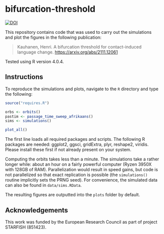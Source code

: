 # bifurcation-threshold

[![DOI](https://zenodo.org/badge/425500629.svg)](https://zenodo.org/badge/latestdoi/425500629)

This repository contains code that was used to carry out the simulations and plot the figures in the following publication:

> Kauhanen, Henri. A bifurcation threshold for contact-induced language change. https://arxiv.org/abs/2111.12061

Tested using R version 4.0.4.


## Instructions

To reproduce the simulations and plots, navigate to the `R` directory and type the following:

```r
source("requires.R")

orbs <- orbits()
pastim <- passage_time_sweep_afrikaans()
sims <- simulations()

plot_all()
```

The first line loads all required packages and scripts. The following R packages are needed: ggplot2, ggsci, gridExtra, plyr, reshape2, viridis. Please install these first if not already present on your system.

Computing the orbits takes less than a minute. The simulations take a rather longer while: about an hour on a fairly powerful computer (Ryzen 3950X with 128GB of RAM). Parallelization would result in speed gains, but code is not parallelized so that exact replication is possible (the `simulations()` routine implicitly sets the PRNG seed). For convenience, the simulated data can also be found in `data/sims.RData`.

The resulting figures are outputted into the `plots` folder by default.


## Acknowledgements

This work was funded by the European Research Council as part of project STARFISH (851423).
